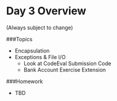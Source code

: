 # Day 3 Overview

(Always subject to change)

###Topics
   
- Encapsulation
- Exceptions & File I/O
  - Look at CodeEval Submission Code
  - Bank Account Exercise Extension

###Homework
- TBD
